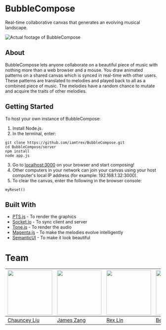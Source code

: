# BubbleCompose

Real-time collaborative canvas that generates an evolving musical landscape.

![Actual footage of BubbleCompose](https://thumbs.gfycat.com/DelayedIdealisticAsianelephant-size_restricted.gif)

## About

BubbleCompose lets anyone collaborate on a beautiful piece of music with nothing more than a web browser and a mouse. You draw animated patterns on a shared canvas which is synced in real-time with other users. These patterns are translated to melodies and played back to all as a combined piece of music. The melodies have a random chance to mutate and acquire the traits of other melodies.

## Getting Started

To host your own instance of BubbleCompose:

1. Install Node.js.
2. In the terminal, enter:

```
git clone https://github.com/iamtrex/BubbleCompose.git
cd BubbleCompose/server
npm install
node app.js
```

3. Go to [localhost:3000](localhost:3000) on your browser and start composing!
4. Other computers in your network can join your canvas using your host computer's local IP address (for example: 192.168.1.32:3000).
5. To clear the canvas, enter the following in the browser console:

```
myReset()
```

## Built With

* [PTS.js](https://ptsjs.org/) - To render the graphics
* [Socket.io](https://socket.io/) - To sync client and server
* [Tone.js](https://tonejs.github.io/) - To render the audio
* [Magenta.js](https://magenta.tensorflow.org/get-started/#magenta-js) - To make the melodies evolve intelligently
* [SemanticUI](https://semantic-ui.com/) - To make it look beautiful

# Team

| <img src="https://avatars2.githubusercontent.com/u/11649092?s=460&v=4" width="144" /> | <img src="https://avatars0.githubusercontent.com/u/38742521?s=460&v=4" width="144" /> | <img src="https://avatars1.githubusercontent.com/u/32021102?s=460&v=4" width="144" /> | <img src="https://avatars3.githubusercontent.com/u/32286298?s=460&v=4" width="144" /> |
| --- | --- | --- | --- |
| [Chauncey Liu](https://github.com/ChaunceyKiwi) | [James Zang](https://github.com/jameszang) | [Rex Lin](https://github.com/iamtrex) | [Benjamin Kwok](https://github.com/benkwokcy)
